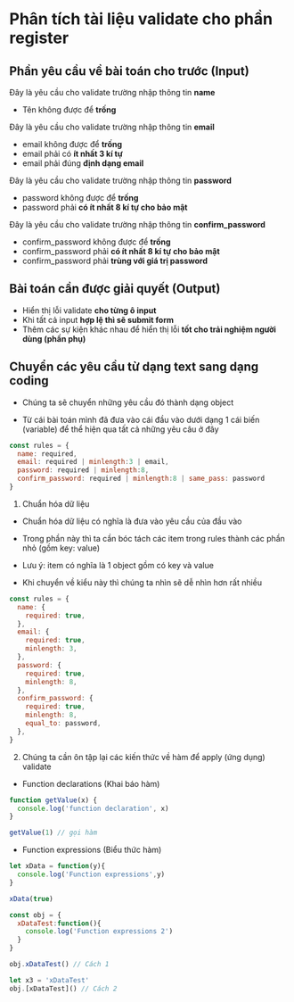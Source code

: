 # Phân tích tài liệu validate cho phần register

## Phần yêu cầu về bài toán cho trước (Input)

Đây là yêu cầu cho validate trường nhập thông tin **name**

- Tên không được để **trống**

Đây là yêu cầu cho validate trường nhập thông tin **email**

- email không được để **trống**
- email phải có **ít nhất 3 kí tự**
- email phải đúng **định dạng email**

Đây là yêu cầu cho validate trường nhập thông tin **password**

- password không được để **trống**
- password phải **có ít nhất 8 kí tự cho bảo mật**

Đây là yêu cầu cho validate trường nhập thông tin **confirm_password**

- confirm_password không được để **trống**
- confirm_password phải **có ít nhất 8 kí tự cho bảo mật**
- confirm_password phải **trùng với giá trị password**

## Bài toán cần được giải quyết (Output)

- Hiển thị lỗi validate **cho từng ô input**
- Khi tất cả input **hợp lệ thì sẽ submit form**
- Thêm các sự kiện khác nhau để hiển thị lỗi **tốt cho trải nghiệm người dùng (phần phụ)**

## Chuyển các yêu cầu từ dạng text sang dạng coding

- Chúng ta sẽ chuyển những yêu cầu đó thành dạng object

- Từ cái bài toán mình đã đưa vào cái đầu vào dưới dạng 1 cái biến (variable) để thể hiện qua tất cả những yêu câu ở đây

```jsx
const rules = {
  name: required,
  email: required | minlength:3 | email,
  password: required | minlength:8,
  confirm_password: required | minlength:8 | same_pass: password
}
```

1. Chuẩn hóa dữ liệu

- Chuẩn hóa dữ liệu có nghĩa là đưa vào yêu cầu của đầu vào

- Trong phần này thì ta cần bóc tách các item trong rules thành các phần nhỏ (gồm key: value)

- Lưu ý: item có nghĩa là 1 object gồm có key và value

- Khi chuyển về kiểu này thì chúng ta nhìn sẽ dễ nhìn hơn rất nhiều

```jsx
const rules = {
  name: {
    required: true,
  },
  email: {
    required: true,
    minlength: 3,
  },
  password: {
    required: true,
    minlength: 8,
  },
  confirm_password: {
    required: true,
    minlength: 8,
    equal_to: password,
  },
}
```

2. Chúng ta cần ôn tập lại các kiến thức về hàm để apply (ứng dụng) validate

- Function declarations (Khai báo hàm)

```jsx
function getValue(x) {
  console.log('function declaration', x)
}

getValue(1) // gọi hàm
```

- Function expressions (Biểu thức hàm)

```jsx
let xData = function(y){
  console.log('Function expressions',y)
}

xData(true)

const obj = {
  xDataTest:function(){
    console.log('Function expressions 2')
  }
}

obj.xDataTest() // Cách 1

let x3 = 'xDataTest'
obj.[xDataTest]() // Cách 2
```
